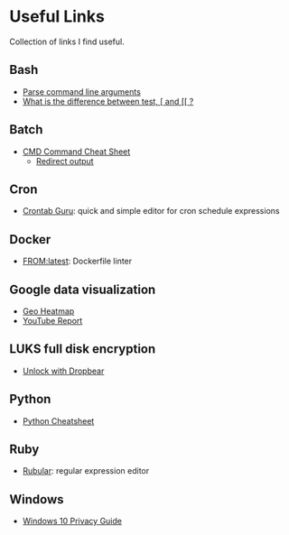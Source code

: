 # Useful Links

Collection of links I find useful.

## Bash

* [Parse command line arguments](https://stackoverflow.com/a/14203146/4446318)
* [What is the difference between test, \[ and \[\[ ?](https://mywiki.wooledge.org/BashFAQ/031)

## Batch

* [CMD Command Cheat Sheet](https://ss64.com/nt/)
  * [Redirect output](https://ss64.com/nt/syntax-redirection.html)

## Cron

* [Crontab Guru](https://crontab.guru/): quick and simple editor for cron schedule expressions

## Docker

* [FROM:latest](https://www.fromlatest.io): Dockerfile linter

## Google data visualization

* [Geo Heatmap](https://github.com/luka1199/geo-heatmap/)
* [YouTube Report](https://github.com/A3M4/YouTube-Report)

## LUKS full disk encryption

* [Unlock with Dropbear](https://hamy.io/post/0009/how-to-install-luks-encrypted-ubuntu-18.04.x-server-and-enable-remote-unlocking/=)

## Python

* [Python Cheatsheet](https://gto76.github.io/python-cheatsheet/)

## Ruby

* [Rubular](http://rubular.com): regular expression editor

## Windows

* [Windows 10 Privacy Guide](https://fdossena.com/?p=w10debotnet/index_1803.frag)
